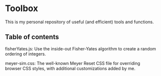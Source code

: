 # Toolbox

This is my personal repository of useful (and efficient) tools and functions.

## Table of contents

fisherYates.js: Use the inside-out Fisher-Yates algorithm to create a random ordering of integers.

meyer-sim.css: The well-known Meyer Reset CSS file for overriding browser CSS styles, with additional customizations added by me.
